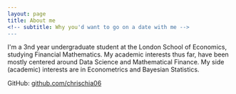 ```yaml
---
layout: page
title: About me
<!-- subtitle: Why you'd want to go on a date with me -->
---
```


I'm a 3nd year undergraduate student at the London School of Economics, studying Financial Mathematics. My academic interests thus far, have been mostly centered around Data Science and Mathematical Finance. My side (academic) interests are in Econometrics and Bayesian Statistics.


GitHub: [github.com/chrischia06](https://github.com/chrischia06)



